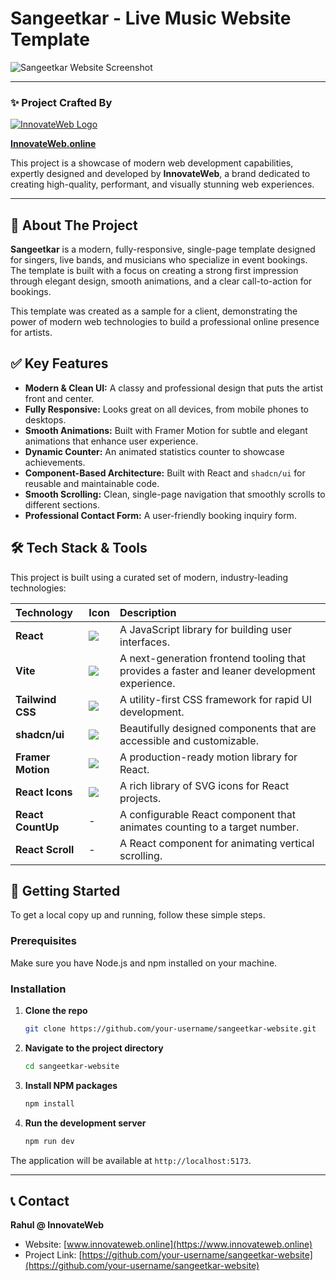 # Sangeetkar - Live Music Website Template

![Sangeetkar Website Screenshot](https://i.imgur.com/w9cQySg.png)

---

### ✨ Project Crafted By

[![InnovateWeb Logo](https://ik.imagekit.io/vquvxmrff/favicon%20(2).png?updatedAt=1756498798248)](https://www.innovateweb.online)

**[InnovateWeb.online](https://www.innovateweb.online)**

This project is a showcase of modern web development capabilities, expertly designed and developed by **InnovateWeb**, a brand dedicated to creating high-quality, performant, and visually stunning web experiences.

---

## 🎵 About The Project

**Sangeetkar** is a modern, fully-responsive, single-page template designed for singers, live bands, and musicians who specialize in event bookings. The template is built with a focus on creating a strong first impression through elegant design, smooth animations, and a clear call-to-action for bookings.

This template was created as a sample for a client, demonstrating the power of modern web technologies to build a professional online presence for artists.

## ✅ Key Features

- **Modern & Clean UI:** A classy and professional design that puts the artist front and center.
- **Fully Responsive:** Looks great on all devices, from mobile phones to desktops.
- **Smooth Animations:** Built with Framer Motion for subtle and elegant animations that enhance user experience.
- **Dynamic Counter:** An animated statistics counter to showcase achievements.
- **Component-Based Architecture:** Built with React and `shadcn/ui` for reusable and maintainable code.
- **Smooth Scrolling:** Clean, single-page navigation that smoothly scrolls to different sections.
- **Professional Contact Form:** A user-friendly booking inquiry form.

## 🛠️ Tech Stack & Tools

This project is built using a curated set of modern, industry-leading technologies:

| Technology | Icon | Description |
| :--- | :--- | :--- |
| **React** | <img src="https://img.shields.io/badge/React-20232A?style=for-the-badge&logo=react&logoColor=61DAFB" /> | A JavaScript library for building user interfaces. |
| **Vite** | <img src="https://img.shields.io/badge/Vite-646CFF?style=for-the-badge&logo=vite&logoColor=white" /> | A next-generation frontend tooling that provides a faster and leaner development experience. |
| **Tailwind CSS** | <img src="https://img.shields.io/badge/Tailwind_CSS-38B2AC?style=for-the-badge&logo=tailwind-css&logoColor=white" /> | A utility-first CSS framework for rapid UI development. |
| **shadcn/ui** | <img src="https://img.shields.io/badge/shadcn/ui-000000?style=for-the-badge&logo=shadcn-ui&logoColor=white" /> | Beautifully designed components that are accessible and customizable. |
| **Framer Motion** | <img src="https://img.shields.io/badge/Framer_Motion-0055FF?style=for-the-badge&logo=framer&logoColor=white" /> | A production-ready motion library for React. |
| **React Icons** | <img src="https://img.shields.io/badge/React_Icons-E91E63?style=for-the-badge&logo=react&logoColor=white" /> | A rich library of SVG icons for React projects. |
| **React CountUp**| - | A configurable React component that animates counting to a target number. |
| **React Scroll**| - | A React component for animating vertical scrolling. |


## 🚀 Getting Started

To get a local copy up and running, follow these simple steps.

### Prerequisites

Make sure you have Node.js and npm installed on your machine.

### Installation

1.  **Clone the repo**
    ```sh
    git clone https://github.com/your-username/sangeetkar-website.git
    ```
2.  **Navigate to the project directory**
    ```sh
    cd sangeetkar-website
    ```
3.  **Install NPM packages**
    ```sh
    npm install
    ```
4.  **Run the development server**
    ```sh
    npm run dev
    ```

The application will be available at `http://localhost:5173`.

---

## 📞 Contact

**Rahul @ InnovateWeb**

-   Website: [www.innovateweb.online](https://www.innovateweb.online)
-   Project Link: [https://github.com/your-username/sangeetkar-website](https://github.com/your-username/sangeetkar-website)